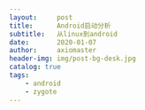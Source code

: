 ```yaml
---
layout:     post
title:      Android启动分析
subtitle:   从linux到android
date:       2020-01-07
author:     axiomaster
header-img: img/post-bg-desk.jpg
catalog: true
tags:
    - android
    - zygote
---
```



